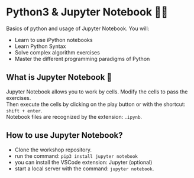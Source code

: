 # Python3 & Jupyter Notebook 🧑‍🔬

Basics of python and usage of Jupyter Notebook. You will:
- Learn to use iPython notebooks
- Learn Python Syntax
- Solve complex algorithm exercises
- Master the different programming paradigms of Python

## What is Jupyter Notebook :book:

Jupyter Notebook allows you to work by cells. Modify the cells to pass the exercises.  
Then execute the cells by clicking on the play button or with the shortcut: ``shift + enter``.  
Notebook files are recognized by the extension: ``.ipynb``.


## How to use Jupyter Notebook?

- Clone the workshop repository.
- run the command: ``pip3 install jupyter notebook``
- you can install the VSCode extension: Jupyter (optional)
- start a local server with the command: ``jupyter notebook``.
